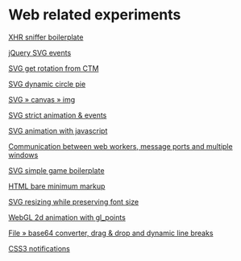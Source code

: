 <link href="https://raw.github.com/bennedich/web-playground/master/markdown.css" rel="stylesheet"></link>

<h1>Web related experiments</h1>


<p><a href="http://bennedich.github.com/web-playground/experiments/test2_xhrSniffer.html">XHR sniffer boilerplate</a></p>
<p><a href="http://bennedich.github.com/web-playground/experiments/test3_svg_jQuerySVG_events.html">jQuery SVG events</a></p>
<p><a href="http://bennedich.github.com/web-playground/experiments/test7_svg_getRotationFromCTM.html">SVG get rotation from CTM</a></p>
<p><a href="http://bennedich.github.com/web-playground/experiments/test14_svg_dynamicPartialCircle.html">SVG dynamic circle pie</a></p>
<p><a href="http://bennedich.github.com/web-playground/experiments/test16_svg2canvas2img.html">SVG &raquo; canvas &raquo; img</a></p>
<p><a href="http://bennedich.github.com/web-playground/experiments/test19_svg_strictSvgAnimAndEvt.html">SVG strict animation & events</a></p>
<p><a href="http://bennedich.github.com/web-playground/experiments/test21_svg_animation.html">SVG animation with javascript</a></p>
<p><a href="http://bennedich.github.com/web-playground/experiments/test24_sharedWorkers_messagePorts_multipleWindows_main.html">Communication between web workers, message ports and multiple windows</a></p>
<p><a href="http://bennedich.github.com/web-playground/experiments/test27_svg_simpleGameBoilerplate.html">SVG simple game boilerplate</a></p>
<p><a href="http://bennedich.github.com/web-playground/experiments/test29_html_bare_minimum.html">HTML bare minimum markup</a></p>
<p><a href="http://bennedich.github.com/web-playground/experiments/test31_svg_resize_preserve_font.html">SVG resizing while preserving font size</a></p>
<p><a href="http://bennedich.github.com/web-playground/experiments/test38_webgl.html">WebGL 2d animation with gl_points</a></p>
<p><a href="http://bennedich.github.com/web-playground/experiments/test43_dragDrop_file2base64.html">File &raquo; base64 converter, drag & drop and dynamic line breaks</a></p>
<p><a href="http://bennedich.github.com/web-playground/experiments/test44_css3_notifications.html">CSS3 notifications</a></p>
